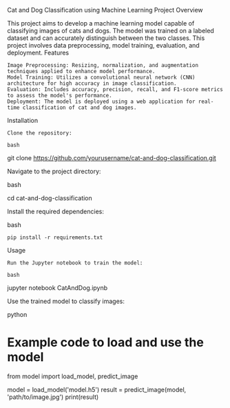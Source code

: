 Cat and Dog Classification using Machine Learning
Project Overview

This project aims to develop a machine learning model capable of classifying images of cats and dogs. The model was trained on a labeled dataset and can accurately distinguish between the two classes. This project involves data preprocessing, model training, evaluation, and deployment.
Features

    Image Preprocessing: Resizing, normalization, and augmentation techniques applied to enhance model performance.
    Model Training: Utilizes a convolutional neural network (CNN) architecture for high accuracy in image classification.
    Evaluation: Includes accuracy, precision, recall, and F1-score metrics to assess the model's performance.
    Deployment: The model is deployed using a web application for real-time classification of cat and dog images.

Installation

    Clone the repository:

    bash

git clone https://github.com/yourusername/cat-and-dog-classification.git

Navigate to the project directory:

bash

cd cat-and-dog-classification

Install the required dependencies:

bash

    pip install -r requirements.txt

Usage

    Run the Jupyter notebook to train the model:

    bash

jupyter notebook CatAndDog.ipynb

Use the trained model to classify images:

python

# Example code to load and use the model
from model import load_model, predict_image

model = load_model('model.h5')
result = predict_image(model, 'path/to/image.jpg')
print(result)
